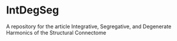 # IntDegSeg
A repository for the article Integrative, Segregative, and Degenerate Harmonics of the Structural Connectome
